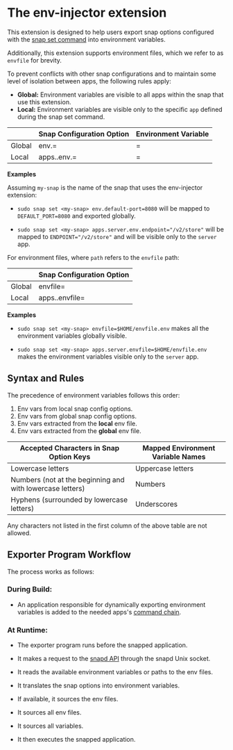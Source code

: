 # The env-injector extension

This extension is designed to help users export snap options configured with the [snap set command](https://snapcraft.io/docs/configuration-in-snaps) into environment variables.

Additionally, this extension supports environment files, which we refer to as `envfile` for brevity.

To prevent conflicts with other snap configurations and to maintain some level of isolation between apps, the following rules apply:

* **Global:** Environment variables are visible to all apps within the snap that use this extension.
* **Local:** Environment variables are visible only to the specific `app` defined during the snap set command.

|        | Snap Configuration Option      | Environment Variable |
|--------|--------------------------------|----------------------|
| Global | env.<key>=<value>              | <KEY>=<value>        |
| Local  | apps.<app>.env.<key>=<value>   | <KEY>=<value>        |

**Examples**

Assuming `my-snap` is the name of the snap that uses the env-injector extension:

* `sudo snap set <my-snap> env.default-port=8080` will be mapped to `DEFAULT_PORT=8080` and exported globally.

* `sudo snap set <my-snap> apps.server.env.endpoint="/v2/store"` will be mapped to `ENDPOINT="/v2/store"` and will be visible only to the `server` app.

For environment files, where `path` refers to the `envfile` path:

|        | Snap Configuration Option    |
|--------|------------------------------|
| Global | envfile=<path>               |
| Local  | apps.<app>.envfile=<path>    |

**Examples**

* `sudo snap set <my-snap> envfile=$HOME/envfile.env` makes all the environment variables globally visible.

* `sudo snap set <my-snap> apps.server.envfile=$HOME/envfile.env` makes the environment variables visible only to the `server` app.

## Syntax and Rules

The precedence of environment variables follows this order:

1. Env vars from local snap config options.
2. Env vars from global snap config options.
3. Env vars extracted from the **local** env file.
4. Env vars extracted from the **global** env file.

| Accepted Characters in Snap Option Keys                   | Mapped Environment Variable Names |
|-----------------------------------------------------------|-----------------------------------|
| Lowercase letters                                         | Uppercase letters                 |
| Numbers (not at the beginning and with lowercase letters) | Numbers                           |
| Hyphens (surrounded by lowercase letters)                 | Underscores                       |

Any characters not listed in the first column of the above table are not allowed.

## Exporter Program Workflow

The process works as follows:

### During Build:

- An application responsible for dynamically exporting environment variables is added to the needed apps's [command chain](https://snapcraft.io/docs/snapcraft-app-and-service-metadata#heading--command-chain).

### At Runtime:

- The exporter program runs before the snapped application.

- It makes a request to the [snapd API](https://snapcraft.io/docs/using-the-api) through the snapd Unix socket.

- It reads the available environment variables or paths to the env files.

- It translates the snap options into environment variables.

- If available, it sources the env files.

- It sources all env files.

- It sources all variables.

- It then executes the snapped application.
